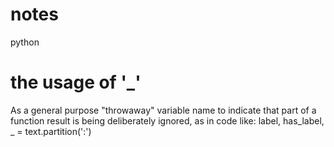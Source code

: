 # notes
python
# the usage of '_'
  As a general purpose "throwaway" variable name to indicate that part of a function result is being deliberately ignored, 
  as in code like: label, has_label, _ = text.partition(':')
  
